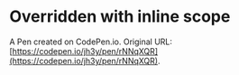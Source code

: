 # Overridden with inline scope

A Pen created on CodePen.io. Original URL: [https://codepen.io/jh3y/pen/rNNqXQR](https://codepen.io/jh3y/pen/rNNqXQR).

